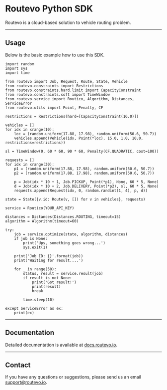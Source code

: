 # Routevo Python SDK

Routevo is a cloud-based solution to vehicle routing problem.

---

## Usage

Below is the basic example how to use this SDK.

```
import random
import sys
import time

from routevo import Job, Request, Route, State, Vehicle
from routevo.constraints import Restrictions
from routevo.constraints.hard.limit import CapacityConstraint
from routevo.constraints.soft import TimeWindow
from routevo.service import Routico, Algorithm, Distances, ServiceError
from routevo.utils import Point, Penalty, CF

restrictions = Restrictions(hard=[CapacityConstraint(16.0)])

vehicles = []
for idx in xrange(10):
    loc = (random.uniform(17.88, 17.98), random.uniform(50.6, 50.7))
    vehicles.append(Vehicle(idx, Point(*loc), 15.0, 1.0, 10.0, restrictions=restrictions))

sl = TimeWindow(0, 60 * 60, 90 * 60, Penalty(CF.QUADRATIC, cost=100))

requests = []
for idx in xrange(30):
    p1 = (random.uniform(17.88, 17.98), random.uniform(50.6, 50.7))
    p2 = (random.uniform(17.88, 17.98), random.uniform(50.6, 50.7))

    p = Job(idx * 10 + 1, Job.PICKUP, Point(*p1), None, 60 * 5, None)
    d = Job(idx * 10 + 2, Job.DELIVERY, Point(*p2), sl, 60 * 5, None)
    requests.append(Request(idx, 0, random.randint(1, 4), p, d))

state = State({v.id: Route(v, []) for v in vehicles}, requests)

service = Routico(YOUR_API_KEY)

distances = Distances(Distances.ROUTING, timeout=15)
algorithm = Algorithm(timeout=60)

try:
    job = service.optimize(state, algorithm, distances)
    if job is None:
        print('Ups, something goes wrong...')
        sys.exit(1)

    print('Job ID: {}'.format(job))
    print('Waiting for result....')

    for _ in range(50):
        status, result = service.result(job)
        if result is not None:
            print('Got result!')
            print(result)
            break

        time.sleep(10)

except ServiceError as ex:
    print(ex)

```


---

## Documentation

Detailed documentation is available at [docs.routevo.io](https://docs.routevo.io).

---

## Contact

If you have any questions or suggestions, please send us an email [support@routevo.io](mailto:support@routevo.io).
